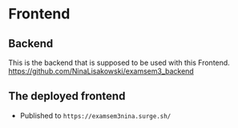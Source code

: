 # Frontend

## Backend
This is the backend that is supposed to be used with this Frontend.  
https://github.com/NinaLisakowski/examsem3_backend

## The deployed frontend

- Published to `https://examsem3nina.surge.sh/`
